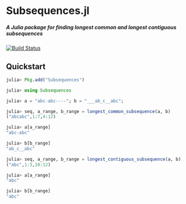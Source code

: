 # Subsequences.jl

##### A Julia package for finding longest common and longest contiguous subsequences

[![Build Status](https://travis-ci.org/WestleyArgentum/Subsequences.jl.svg?branch=master)](https://travis-ci.org/WestleyArgentum/Subsequences.jl)

## Quickstart

```julia
julia> Pkg.add("Subsequences")

julia> using Subsequences

julia> a = "abc-abc----"; b = "___ab_c__abc";

julia> seq, a_range, b_range = longest_common_subsequence(a, b)
("abcabc",1:7,4:12)

julia> a[a_range]
"abc-abc"

julia> b[b_range]
"ab_c__abc"

julia> seq, a_range, b_range = longest_contiguous_subsequence(a, b)
("abc",1:3,10:12)

julia> a[a_range]
"abc"

julia> b[b_range]
"abc"

```

